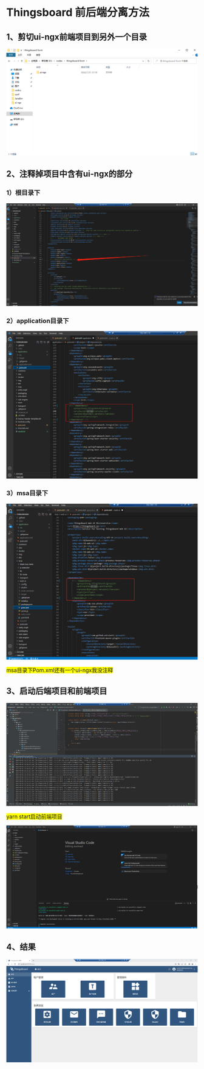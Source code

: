 # Thingsboard 前后端分离方法

## 1、剪切ui-ngx前端项目到另外一个目录

![image-20220801134646673](Imag/image-20220801134646673.png)

## 2、注释掉项目中含有ui-ngx的部分

### 1）根目录下

![image-20220801134805192](Imag/image-20220801134805192.png)

### 2）application目录下

![image-20220801134839605](Imag/image-20220801134839605.png)

### 3）msa目录下

![image-20220801134932706](Imag/image-20220801134932706.png)

<span style="background-color:yellow">msa目录下Pom.xml还有一个ui-ngx我没注释</span>

## 3、启动后端项目和前端项目

![image-20220801135040838](Imag/image-20220801135040838.png)

<span style="background-color:yellow">yarn start启动前端项目</span>

![image-20220801135121065](Imag/image-20220801135121065.png)

## 4、结果

![image-20220801135138112](Imag/image-20220801135138112.png)